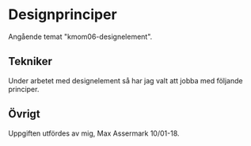 Designprinciper
=======================
Angående temat "kmom06-designelement".

Tekniker
-----------------------
Under arbetet med designelement så har jag valt att jobba med följande principer.



Övrigt
-----------------------

Uppgiften utfördes av mig, Max Assermark 10/01-18.
